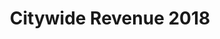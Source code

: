 ---
schema: default
title: Citywide Revenue 2018
organization: Office of Budget - City of Savannah
notes: Proposed
resources:
  - name: All Funds and City Wide Revenues
    url: >-
      http://cvlassets.s3.amazonaws.com/All%20Funds%20and%20City%20Wide%20Expenditures.2018%20PROPOSED%20(1).xlsx
    format: xml
  - name: Cirywide Revenue 2018
    url: >-
      http://cvlassets.s3.amazonaws.com/City%20Wide%20Revenue.2018%20PROPOSED.xlsx
    format: csv
  - name: 2018 Budget General
    url: >-
      http://cvlassets.s3.amazonaws.com/2018%20Budget%20-%20General%20Fund%20by%20Service%20Center%20(1).xls
    format: csv
license: 'http://www.opendefinition.org/licenses/odc-odbl'
category:
  - Budget / Finance
maintainer: Office of Budget
maintainer_email: bbell@savannahga.gov
---